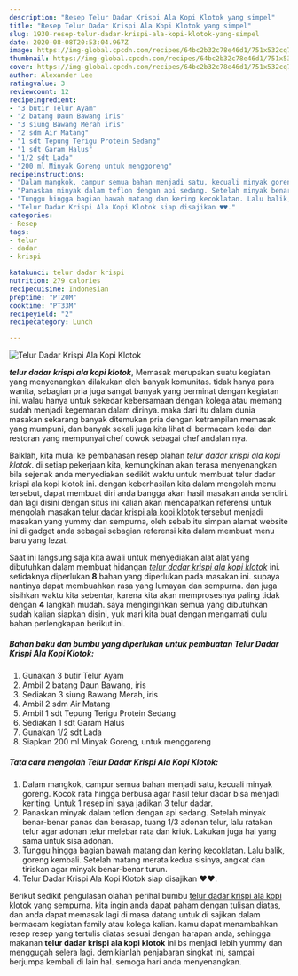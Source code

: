 ```yaml
---
description: "Resep Telur Dadar Krispi Ala Kopi Klotok yang simpel"
title: "Resep Telur Dadar Krispi Ala Kopi Klotok yang simpel"
slug: 1930-resep-telur-dadar-krispi-ala-kopi-klotok-yang-simpel
date: 2020-08-08T20:53:04.967Z
image: https://img-global.cpcdn.com/recipes/64bc2b32c78e46d1/751x532cq70/telur-dadar-krispi-ala-kopi-klotok-foto-resep-utama.jpg
thumbnail: https://img-global.cpcdn.com/recipes/64bc2b32c78e46d1/751x532cq70/telur-dadar-krispi-ala-kopi-klotok-foto-resep-utama.jpg
cover: https://img-global.cpcdn.com/recipes/64bc2b32c78e46d1/751x532cq70/telur-dadar-krispi-ala-kopi-klotok-foto-resep-utama.jpg
author: Alexander Lee
ratingvalue: 3
reviewcount: 12
recipeingredient:
- "3 butir Telur Ayam"
- "2 batang Daun Bawang iris"
- "3 siung Bawang Merah iris"
- "2 sdm Air Matang"
- "1 sdt Tepung Terigu Protein Sedang"
- "1 sdt Garam Halus"
- "1/2 sdt Lada"
- "200 ml Minyak Goreng untuk menggoreng"
recipeinstructions:
- "Dalam mangkok, campur semua bahan menjadi satu, kecuali minyak goreng. Kocok rata hingga berbusa agar hasil telur dadar bisa menjadi keriting. Untuk 1 resep ini saya jadikan 3 telur dadar."
- "Panaskan minyak dalam teflon dengan api sedang. Setelah minyak benar-benar panas dan berasap, tuang 1/3 adonan telur, lalu ratakan telur agar adonan telur melebar rata dan kriuk. Lakukan juga hal yang sama untuk sisa adonan."
- "Tunggu hingga bagian bawah matang dan kering kecoklatan. Lalu balik, goreng kembali. Setelah matang merata kedua sisinya, angkat dan tiriskan agar minyak benar-benar turun."
- "Telur Dadar Krispi Ala Kopi Klotok siap disajikan ♥️♥️."
categories:
- Resep
tags:
- telur
- dadar
- krispi

katakunci: telur dadar krispi 
nutrition: 279 calories
recipecuisine: Indonesian
preptime: "PT20M"
cooktime: "PT33M"
recipeyield: "2"
recipecategory: Lunch

---
```



![Telur Dadar Krispi Ala Kopi Klotok](https://img-global.cpcdn.com/recipes/64bc2b32c78e46d1/751x532cq70/telur-dadar-krispi-ala-kopi-klotok-foto-resep-utama.jpg)

<b><i>telur dadar krispi ala kopi klotok</i></b>, Memasak merupakan suatu kegiatan yang menyenangkan dilakukan oleh banyak komunitas. tidak hanya para wanita, sebagian pria juga sangat banyak yang berminat dengan kegiatan ini. walau hanya untuk sekedar kebersamaan dengan kolega atau memang sudah menjadi kegemaran dalam dirinya. maka dari itu dalam dunia masakan sekarang banyak ditemukan pria dengan ketrampilan memasak yang mumpuni, dan banyak sekali juga kita lihat di bermacam kedai dan restoran yang mempunyai chef cowok sebagai chef andalan nya.



Baiklah, kita mulai ke pembahasan resep olahan <i>telur dadar krispi ala kopi klotok</i>. di setiap pekerjaan kita, kemungkinan akan terasa menyenangkan bila sejenak anda menyediakan sedikit waktu untuk membuat telur dadar krispi ala kopi klotok ini. dengan keberhasilan kita dalam mengolah menu tersebut, dapat membuat diri anda bangga akan hasil masakan anda sendiri. dan lagi disini dengan situs ini kalian akan mendapatkan referensi untuk mengolah masakan <u>telur dadar krispi ala kopi klotok</u> tersebut menjadi masakan yang yummy dan sempurna, oleh sebab itu simpan alamat website ini di gadget anda sebagai sebagian referensi kita dalam membuat menu baru yang lezat.


Saat ini langsung saja kita awali untuk menyediakan alat alat yang dibutuhkan dalam membuat hidangan <u><i>telur dadar krispi ala kopi klotok</i></u> ini. setidaknya diperlukan <b>8</b> bahan yang diperlukan pada masakan ini. supaya nantinya dapat membuahkan rasa yang lumayan dan sempurna. dan juga sisihkan waktu kita sebentar, karena kita akan memprosesnya paling tidak dengan <b>4</b> langkah mudah. saya menginginkan semua yang dibutuhkan sudah kalian siapkan disini, yuk mari kita buat dengan mengamati dulu bahan perlengkapan berikut ini.

<!--inarticleads1-->

##### Bahan baku dan bumbu yang diperlukan untuk pembuatan Telur Dadar Krispi Ala Kopi Klotok:

1. Gunakan 3 butir Telur Ayam
1. Ambil 2 batang Daun Bawang, iris
1. Sediakan 3 siung Bawang Merah, iris
1. Ambil 2 sdm Air Matang
1. Ambil 1 sdt Tepung Terigu Protein Sedang
1. Sediakan 1 sdt Garam Halus
1. Gunakan 1/2 sdt Lada
1. Siapkan 200 ml Minyak Goreng, untuk menggoreng




<!--inarticleads2-->

##### Tata cara mengolah Telur Dadar Krispi Ala Kopi Klotok:

1. Dalam mangkok, campur semua bahan menjadi satu, kecuali minyak goreng. Kocok rata hingga berbusa agar hasil telur dadar bisa menjadi keriting. Untuk 1 resep ini saya jadikan 3 telur dadar.
1. Panaskan minyak dalam teflon dengan api sedang. Setelah minyak benar-benar panas dan berasap, tuang 1/3 adonan telur, lalu ratakan telur agar adonan telur melebar rata dan kriuk. Lakukan juga hal yang sama untuk sisa adonan.
1. Tunggu hingga bagian bawah matang dan kering kecoklatan. Lalu balik, goreng kembali. Setelah matang merata kedua sisinya, angkat dan tiriskan agar minyak benar-benar turun.
1. Telur Dadar Krispi Ala Kopi Klotok siap disajikan ♥️♥️.




Berikut sedikit pengulasan olahan perihal bumbu <u>telur dadar krispi ala kopi klotok</u> yang sempurna. kita ingin anda dapat paham dengan tulisan diatas, dan anda dapat memasak lagi di masa datang untuk di sajikan dalam bermacam kegiatan family atau kolega kalian. kamu dapat menambahkan resep resep yang tertulis diatas sesuai dengan harapan anda, sehingga makanan <b>telur dadar krispi ala kopi klotok</b> ini bs menjadi lebih yummy dan menggugah selera lagi. demikianlah penjabaran singkat ini, sampai berjumpa kembali di lain hal. semoga hari anda menyenangkan.
